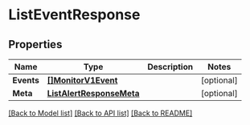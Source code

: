 # ListEventResponse

## Properties

Name | Type | Description | Notes
------------ | ------------- | ------------- | -------------
**Events** | [**[]MonitorV1Event**](monitor.v1.event.md) |  | [optional] 
**Meta** | [**ListAlertResponseMeta**](ListAlertResponse_meta.md) |  | [optional] 

[[Back to Model list]](../README.md#documentation-for-models) [[Back to API list]](../README.md#documentation-for-api-endpoints) [[Back to README]](../README.md)


